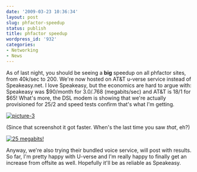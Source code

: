 ```yaml
---
date: '2009-03-23 10:36:34'
layout: post
slug: phfactor-speedup
status: publish
title: phfactor speedup
wordpress_id: '932'
categories:
- Networking
- News
---
```


As of last night, you should be seeing a **big** speedup on all phfactor sites, from 40k/sec to 200. We're now hosted on AT&T u-verse service instead of Speakeasy.net. I love Speakeasy, but the economics are hard to argue with: Speakeasy was $90/month for 3.0/.768 (megabits/sec) and AT&T is 18/1 for $65! What's more, the DSL modem is showing that we're actually provisioned for 25/2 and speed tests confirm that's what I'm getting.

[![picture-3](http://fnord.phfactor.net/wp-content/uploads/2009/03/picture-3-450x358.png)](http://fnord.phfactor.net/wp-content/uploads/2009/03/picture-3.png)

(Since that screenshot it got faster. When's the last time you saw _that_, eh?)

[![25 megabits!](http://fnord.phfactor.net/wp-content/uploads/2009/03/picture-2-450x358.png)](http://fnord.phfactor.net/wp-content/uploads/2009/03/picture-2.png)

Anyway, we're also trying their bundled voice service, will post with results. So far, I'm pretty happy with U-verse and I'm really happy to finally get an increase from offsite as well. Hopefully it'll be as reliable as Speakeasy.

